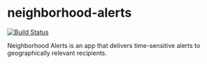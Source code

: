 # neighborhood-alerts
[![Build Status](https://travis-ci.com/jeffw16/neighborhood-alerts.svg?token=K8cPugKdgwZ3CAtTDsHu&branch=master)](https://travis-ci.com/jeffw16/neighborhood-alerts)

Neighborhood Alerts is an app that delivers time-sensitive alerts to geographically relevant recipients.
